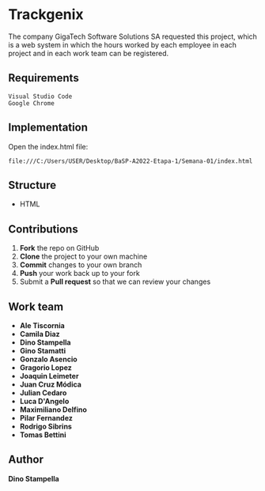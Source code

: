 # Trackgenix
The company GigaTech Software Solutions SA requested this project, which is a web system in which the hours worked by each employee in each project and in each work team can be registered.
## Requirements
```
Visual Studio Code
Google Chrome
```
## Implementation
Open the index.html file:
```
file:///C:/Users/USER/Desktop/BaSP-A2022-Etapa-1/Semana-01/index.html
```
## Structure
- HTML
## Contributions
1. **Fork** the repo on GitHub
2. **Clone** the project to your own machine
3. **Commit** changes to your own branch
4. **Push** your work back up to your fork
5. Submit a **Pull request** so that we can review your changes

## Work team
- **Ale Tiscornia**
- **Camila Diaz**
- **Dino Stampella**
- **Gino Stamatti**
- **Gonzalo Asencio**
- **Gragorio Lopez**
- **Joaquin Leimeter**
- **Juan Cruz Módica**
- **Julian Cedaro**
- **Luca D'Angelo**
- **Maximiliano Delfino**
- **Pilar Fernandez**
- **Rodrigo Sibrins**
- **Tomas Bettini**

## Author
**Dino Stampella**

